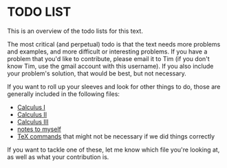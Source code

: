 TODO LIST
===================

This is an overview of the todo lists for this text.

The most critical (and perpetual) todo is that the text needs more problems and examples, and more difficult or interesting problems.  If you have a problem that you'd like to contribute, please email it to Tim (if you don't know Tim, use the gmail account with this username).  If you also include your problem's solution, that would be best, but not necessary.

If you want to roll up your sleeves and look for other things to do, those are generally included in the following files:
* [Calculus I](todo_calc1.txt)
* [Calculus II](todo_calc2.txt)
* [Calculus III](todo_calc3.txt)
* [notes to myself](todo_tim.txt)
* [TeX commands](todo_tex.txt) that might not be necessary if we did things correctly

If you want to tackle one of these, let me know which file you're looking at, as well as what your contribution is.
